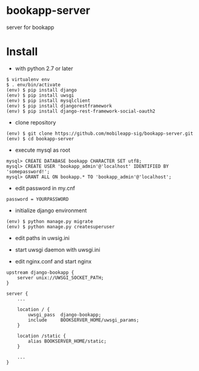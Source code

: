 # bookapp-server
server for bookapp

# Install

* with python 2.7 or later
```
$ virtualenv env
$ . env/bin/activate
(env) $ pip install django
(env) $ pip install uwsgi
(env) $ pip install mysqlclient 
(env) $ pip install djangorestframework
(env) $ pip install django-rest-framework-social-oauth2
```

* clone repository 
```
(env) $ git clone https://github.com/mobileapp-sig/bookapp-server.git
(env) $ cd bookapp-server
```

* execute mysql as root
```
mysql> CREATE DATABASE bookapp CHARACTER SET utf8; 
mysql> CREATE USER 'bookapp_admin'@'localhost' IDENTIFIED BY 'somepassword!';
mysql> GRANT ALL ON bookapp.* TO 'bookapp_admin'@'localhost';
```

* edit password in my.cnf 
```
password = YOURPASSWORD 
```

* initialize django environment
```
(env) $ python manage.py migrate
(env) $ python manage.py createsuperuser
```

* edit paths in uwsig.ini 

* start uwsgi daemon with uwsgi.ini

* edit nginx.conf and start nginx
```
upstream django-bookapp {
    server unix://UWSGI_SOCKET_PATH;
}

server {
    ...

    location / {
        uwsgi_pass  django-bookapp;
        include     BOOKSERVER_HOME/uwsgi_params;
    }

    location /static {
        alias BOOKSERVER_HOME/static;
    }

    ...
}
```

